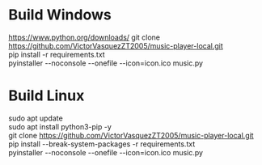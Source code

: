 # Build Windows
https://www.python.org/downloads/
git clone https://github.com/VictorVasquezZT2005/music-player-local.git<br>
pip install -r requirements.txt<br>
pyinstaller --noconsole --onefile --icon=icon.ico music.py

# Build Linux
sudo apt update<br>
sudo apt install python3-pip -y<br>
git clone https://github.com/VictorVasquezZT2005/music-player-local.git<br>
pip install --break-system-packages -r requirements.txt<br>
pyinstaller --noconsole --onefile --icon=icon.ico music.py
